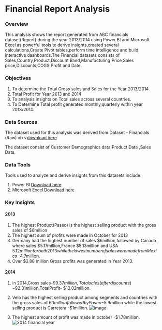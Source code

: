 # Financial Report Analysis
### Overview

This analysis shows the report generated from ABC financials dataset(Report) during the year 2013/2014 using Power BI and Microsoft Excel as powerful tools to derive insights,created several calculations,Create Pivot tables,perform time intelligence and build interactive dashboards.The Financial datasets consists of Sales,Country,Product,Discount Band,Manufacturing Price,Sales price,Discounts,COGS,Profit and Date.

### Objectives
1. To determine the Total Gross sales and Sales for the Year 2013/2014.
2. Total Profit for Year 2013 and 2014
3. To analysis insights on Total sales across several countries.
4. To Determine Total profit generated monthly,quarterly within year 2013/2014.

### Data Sources
The dataset used for this analysis was derived from Dataset - Financials (Raw).xlxs [download here](https://1drv.ms/x/c/45ca2394ba60649c/EWvnYxly-eVNljPmbfSx9bMB3KH61U26GPsPLC1-BZ_IPQ?e=MKyqMn)

The dataset consist of Customer Demographics data,Product Data ,Sales Data.

### Data Tools
Tools used to analyze and derive insights from this datasets include: 
1. Power BI [Download here](https://1drv.ms/b/c/45ca2394ba60649c/ETxj9ndbychDn_XyFDjlMqEBYWbX7gpprkFldl5j5SQXtg?e=1Qh3zk)
2. Microsoft Excel  [Download here](https://1drv.ms/b/c/45ca2394ba60649c/EVA4jzlqW1dGgNLre9cGwyAB6dJ3OWRPzfexJm9MUVAIaQ?e=MVm1ql)

### Key Insights 
#### 2013
1. The highest Product(Paseo) is the highest selling product with the gross sales of $6million
2. The highest sum of profits were made in October for 2013
3. Germany had the highest number of sales $6million,followed by Canada where sales $5.17million,France $5.13million and USA $5.12million for both 2013 while the lowest number of sales were made from Mexico-$4.7million.
4. Over $3.88 million Gross profits was generated in Year 2013.

   
#### 2014
1. In 2014,Gross sales-$99.37million,Total sales(after discounts) -$92.31million,TotalProfit- $13.02million.
2. Velo has the highest selling product among segments and countries with the gross sales of $6.1million followed by Paseo-$5.9million  while the lowest selling product is Carretera -$1million.
![image](https://github.com/user-attachments/assets/81d1c331-71a7-418b-9e32-51094821319a)

4. The highest amount of  profit was made in october -$1.78million.
![2014 financial year](https://github.com/user-attachments/assets/a9ace8f6-aaa8-4b6e-85a5-9791cf6bf461)

   
